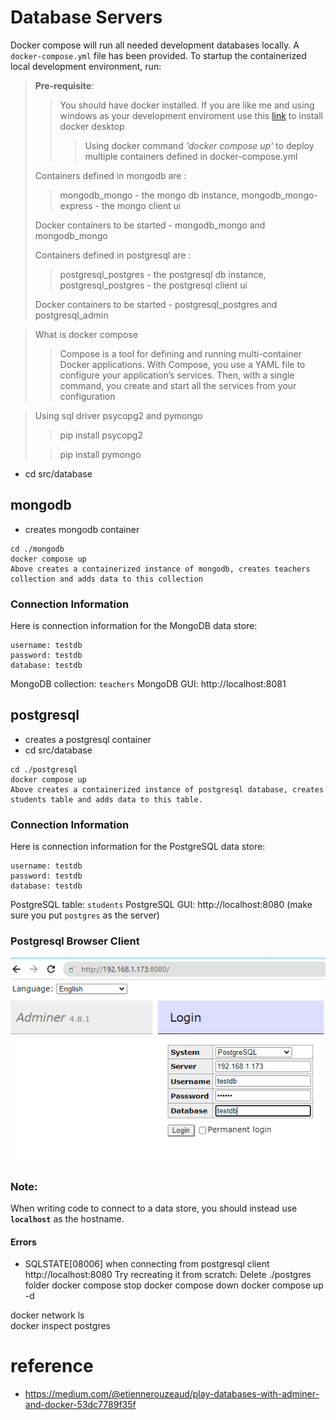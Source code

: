 # Database Servers

Docker compose will run all needed development databases locally. 
A `docker-compose.yml` file has been provided. To startup the containerized local development environment, run:

> **Pre-requisite**:
>> You should have docker installed. If you are like me and using windows as your development enviroment
>> use this [link](https://docs.docker.com/desktop/windows/install/) to install docker desktop
>>> Using docker command  *'docker compose up'* to deploy multiple containers defined in docker-compose.yml
> 
> Containers defined in mongodb are :
>> mongodb_mongo - the mongo db instance, mongodb_mongo-express - the mongo client ui  
> 
> Docker containers to be started - mongodb_mongo and mongodb_mongo
> 
> > 
> Containers defined in postgresql are :
>> postgresql_postgres - the postgresql db instance, postgresql_postgres - the postgresql client ui  
> 
> Docker containers to be started - postgresql_postgres and postgresql_admin


> What is docker compose
>> Compose is a tool for defining and running multi-container Docker applications. With Compose, you use a YAML file
> to configure your application’s services. Then, with a single command, you create and start all the services from your configuration 

> Using sql driver psycopg2 and pymongo
>> pip install psycopg2
> 
>>  pip install pymongo

- cd src/database

## mongodb
- creates mongodb container
```
cd ./mongodb
docker compose up
Above creates a containerized instance of mongodb, creates teachers collection and adds data to this collection
```

### Connection Information
Here is connection information for the MongoDB data store:

```
username: testdb    
password: testdb    
database: testdb 
``` 

MongoDB collection: `teachers`
MongoDB GUI: http://localhost:8081

## postgresql
- creates a postgresql container
- cd src/database
```
cd ./postgresql
docker compose up
Above creates a containerized instance of postgresql database, creates students table and adds data to this table.
```

### Connection Information
Here is connection information for the PostgreSQL data store:

```
username: testdb    
password: testdb    
database: testdb 
``` 
PostgreSQL table: `students`
PostgreSQL GUI: http://localhost:8080  (make sure you put `postgres` as the server)


### Postgresql Browser Client
![img_1.png](img_1.png)

### Note: 
When writing code to connect to a data store, you should instead use **`localhost`** as the hostname.


#### Errors
- SQLSTATE[08006] when connecting from postgresql client http://localhost:8080
Try recreating it from scratch:
Delete ./postgres folder
docker compose stop
docker compose down
docker compose up -d


docker network ls  
docker inspect postgres


# reference
- https://medium.com/@etiennerouzeaud/play-databases-with-adminer-and-docker-53dc7789f35f